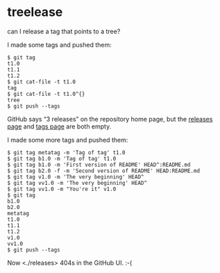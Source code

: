 # treelease
can I release a tag that points to a tree?

I made some tags and pushed them:

```shell
$ git tag
t1.0
t1.1
t1.2
$ git cat-file -t t1.0
tag
$ git cat-file -t t1.0^{}
tree
$ git push --tags
```

GitHub says “3 releases” on the repository home page, but the [releases
page] and [tags page] are both empty.

[releases page]: https://github.com/wchargin/treelease/releases
[tags page]: https://github.com/wchargin/treelease/tags

I made some more tags and pushed them:

```shell
$ git tag metatag -m 'Tag of tag' t1.0
$ git tag b1.0 -m 'Tag of tag' t1.0
$ git tag b1.0 -m 'First version of README' HEAD^:README.md
$ git tag b2.0 -f -m 'Second version of README' HEAD:README.md
$ git tag v1.0 -m 'The very beginning' HEAD^
$ git tag vv1.0 -m 'The very beginning' HEAD^
$ git tag vv1.0 -m "You're it" v1.0
$ git tag
b1.0
b2.0
metatag
t1.0
t1.1
t1.2
v1.0
vv1.0
$ git push --tags
```

Now <./releases> 404s in the GitHub UI. :-(
